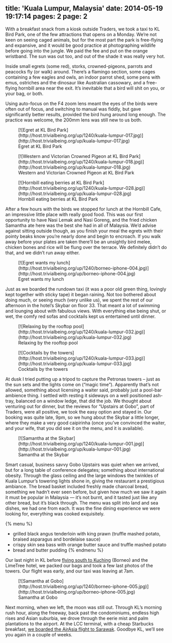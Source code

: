 title: 'Kuala Lumpur, Malaysia'
date: 2014-05-19 19:17:14
pages: 2
page: 2
---

With a breakfast snack from a kiosk outside Traders, we took a taxi to KL Bird Park, one of the few attractions that opens on a Monday. We’re not keen on seeing caged animals, but for the most part the park is free-flying and expansive, and it would be good practice at photographing wildlife before going into the jungle. We paid the fee and put on the orange wristband. The sun was out too, and out of the shade it was really very hot.

Inside small egrets (some red), storks, crowned-pigeons, parrots and peacocks fly (or walk) around. There’s a flamingo section, some cages containing a few eagles and owls, an indoor parrot shed, some pens with emus, ostriches and the dinosaur like Australian cassowary, and a free-flying hornbill area near the exit. It’s inevitable that a bird will shit on you, or your bag, or both.

Using auto-focus on the F4 zoom lens meant the eyes of the birds were often out of focus, and switching to manual was fiddly, but gave significantly better results, provided the bird hung around long enough. The practice was welcome, the 200mm lens was still new to us both.

<figure class="generated-figure generated-figure--retina generated-figure--620 generated-figure--landscape">[![Egret at KL Bird Park](http://host.trivialbeing.org/up/1240/kuala-lumpur-017.jpg)](http://host.trivialbeing.org/up/kuala-lumpur-017.jpg)<figcaption class="generated-figure-caption">Egret at KL Bird Park</figcaption></figure>

<figure class="generated-figure generated-figure--retina generated-figure--620 generated-figure--landscape">[![Western and Victorian Crowned Pigeon at KL Bird Park](http://host.trivialbeing.org/up/1240/kuala-lumpur-018.jpg)](http://host.trivialbeing.org/up/kuala-lumpur-018.jpg)<figcaption class="generated-figure-caption">Western and Victorian Crowned Pigeon at KL Bird Park</figcaption></figure>

<figure class="generated-figure generated-figure--retina generated-figure--620 generated-figure--landscape">[![Hornbill eating berries at KL Bird Park](http://host.trivialbeing.org/up/1240/kuala-lumpur-028.jpg)](http://host.trivialbeing.org/up/kuala-lumpur-028.jpg)<figcaption class="generated-figure-caption">Hornbill eating berries at KL Bird Park</figcaption></figure>

After a few hours with the birds we stopped for lunch at the Hornbill Cafe, an impressive little place with really good food. This was our first opportunity to have Nasi Lemak and Nasi Goreng, and the fried chicken Samantha ate here was the best she had in all of Malaysia. We’d advise against sitting outside though, as you finish your meal the egrets with their pointy beaks know you’re nearly done and begin to encroach. If you walk away before your plates are taken there’ll be an unsightly bird melee, chicken bones and rice will be flung over the terrace. We definitely didn’t do that, and we didn’t run away either.

<figure class="generated-figure generated-figure--retina generated-figure--620 generated-figure--landscape">[![Egret wants my lunch](http://host.trivialbeing.org/up/1240/borneo-iphone-004.jpg)](http://host.trivialbeing.org/up/borneo-iphone-004.jpg)<figcaption class="generated-figure-caption">Egret wants my lunch</figcaption></figure>

Just as we boarded the rundown taxi (it was a poor old green thing, lovingly kept together with sticky tape) it began raining. Not too bothered about doing much, or seeing much (very unlike us), we spent the rest of our afternoon in the hotel’s Skybar on floor 33\. That meant a lot of swimming and lounging about with fabulous views. With everything else being shut, or wet, the comfy red sofas and cocktails kept us entertained until dinner.

<figure class="generated-figure generated-figure--retina generated-figure--620 generated-figure--landscape">[![Relaxing by the rooftop pool](http://host.trivialbeing.org/up/1240/kuala-lumpur-032.jpg)](http://host.trivialbeing.org/up/kuala-lumpur-032.jpg)<figcaption class="generated-figure-caption">Relaxing by the rooftop pool</figcaption></figure>

<figure class="generated-figure generated-figure--retina generated-figure--620 generated-figure--portrait">[![Cocktails by the towers](http://host.trivialbeing.org/up/1240/kuala-lumpur-033.jpg)](http://host.trivialbeing.org/up/kuala-lumpur-033.jpg)<figcaption class="generated-figure-caption">Cocktails by the towers</figcaption></figure>

At dusk I tried putting up a tripod to capture the Petronas towers – just as the sun sets and the lights come on (“magic time”). Apparently that’s not allowed, something about licensing a waiter said, probably just a pool-bar ambience thing. I settled with resting it sideways on a well positioned ash-tray, balanced on a window ledge, that did the job. We thought about venturing out for dinner, but the reviews for “Upstairs at Gobo”, part of Traders, were all positive, we took the easy option and stayed in. Our booking was quite late, 9pm, so we hung about the Skybar a little longer, where they make a very good caipirinha (once you’ve convinced the waiter, and your wife, that you did see it on the menu, and it is available).

<figure class="generated-figure generated-figure--retina generated-figure--620 generated-figure--portrait">[![Samantha at the Skybar](http://host.trivialbeing.org/up/1240/kuala-lumpur-001.jpg)](http://host.trivialbeing.org/up/kuala-lumpur-001.jpg)<figcaption class="generated-figure-caption">Samantha at the Skybar</figcaption></figure>

Smart casual, business savvy Gobo Upstairs was quiet when we arrived, but for a long table of conference delegates; something about international obesity. Through the glass ceiling and the large windows the twinkles of Kuala Lumpur’s towering lights shone in, giving the restaurant a prestigious ambiance. The bread basket included freshly made charcoal bread, something we hadn’t ever seen before, but given how much we saw it again it must be popular in Malaysia — it’s not burnt, and it tasted just like any other bread, but it’s black through. The menu was split into land and sea dishes, we had one from each. It was the fine dining experience we were looking for, everything was cooked exquisitely.

{% menu %}
* grilled black angus tenderloin with king prawn (truffle mashed potato, braised asparagus and bordelaise sauce)
* crispy skin sea bass with orange butter sauce and truffle mashed potato
* bread and butter pudding
{% endmenu %}

Our last night in KL before [flying south to Kuching](/2014/05/kuching-borneo/ "Kuching, Borneo") (Borneo) and the LimeTree hotel, we packed our bags and took a few last photos of the towers. Our flight was early, and our taxi was leaving at 7am.

<figure class="generated-figure generated-figure--retina generated-figure--620 generated-figure--portrait">[![Samantha at Gobo](http://host.trivialbeing.org/up/1240/borneo-iphone-005.jpg)](http://host.trivialbeing.org/up/borneo-iphone-005.jpg)<figcaption class="generated-figure-caption">Samantha at Gobo</figcaption></figure>

Next morning, when we left, the moon was still out. Through KL’s morning rush hour, along the freeway, back past the condominiums, endless high rises and Asian suburbia, we drove through the eerie mist and palm plantations to the airport. At the LCC terminal, with a cheap Starbucks breakfast, [we boarded the AirAsia flight to Sarawak](/2014/05/kuching-borneo/ "Kuching, Borneo"). Goodbye KL, we’ll see you again in a couple of weeks.
